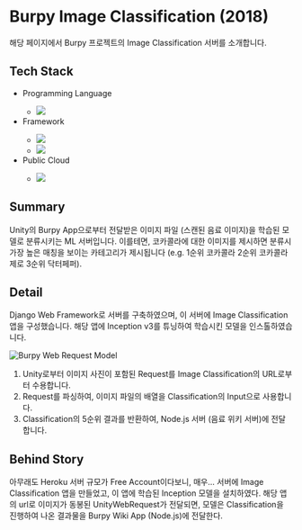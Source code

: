 <h1>Burpy Image Classification (2018)</h1>
<p>해당 페이지에서 Burpy 프로젝트의 Image Classification 서버를 소개합니다.</p>

<h2>Tech Stack</h2>
<ul>
  <li>Programming Language</li>
  <ul>
    <li><img src="https://img.shields.io/badge/Python-3766AB?style=flat-square&logo=Python&logoColor=white"/></li>
  </ul>
  <li>Framework</li>
  <ul>
    <li><img src="https://img.shields.io/badge/Django-092E20?style=flat-square&logo=Django&logoColor=white"/></li>
    <li><img src="https://img.shields.io/badge/TensorFlow-FF6F00?style=flat-square&logo=Tensorflow&logoColor=white"/></li></li>
  </ul>
  <li>Public Cloud</li>
  <ul>
    <li><img src="https://img.shields.io/badge/Heroku Free Account-430098?style=flat-square&logo=Heroku&logoColor=white"/></li></li>
  </ul>
</ul>

<h2>Summary</h2>
<p>Unity의 Burpy App으로부터 전달받은 이미지 파일 (스캔된 음료 이미지)을 학습된 모델로 분류시키는 ML 서버입니다.  이를테면, 코카콜라에 대한 이미지를 제시하면 분류시 가장 높은 매칭을 보이는 카테고리가 제시됩니다 (e.g. 1순위 코카콜라 2순위 코카콜라 제로 3순위 닥터페퍼).</p>

<h2>Detail</h2>
<p>Django Web Framework로 서버를 구축하였으며, 이 서버에 Image Classification 앱을 구성했습니다.
해당 앱에 Inception v3를 튜닝하여 학습시킨 모델을 인스톨하였습니다.</p>

![Burpy Web Request Model](https://user-images.githubusercontent.com/30020288/115008260-def17e80-9ee5-11eb-87b3-c0491de9417f.png)

<ol>
  <li>Unity로부터 이미지 사진이 포함된 Request를 Image Classification의 URL로부터 수용합니다.</li>
  <li>Request를 파싱하여, 이미지 파일의 배열을 Classification의 Input으로 사용합니다.</li>
  <li>Classification의 5순위 결과를 반환하여, Node.js 서버 (음료 위키 서버)에 전달합니다.</li>
</ol>

<h2>Behind Story</h2>
<p>아무래도 Heroku 서버 규모가 Free Account이다보니, 매우... 
서버에 Image Classification 앱을 만들었고, 이 앱에 학습된 Inception 모델을 설치하였다.
해당 앱의 url로 이미지가 동봉된 UnityWebRequest가 전달되면, 모델은 Classification을 진행하여 나온 결과물을 Burpy Wiki App (Node.js)에 전달한다.</
